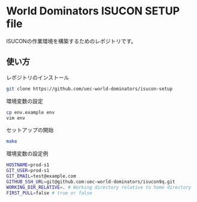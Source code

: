 # World Dominators ISUCON SETUP file

ISUCONの作業環境を構築するためのレポジトリです。

## 使い方

レポジトリのインストール

```sh
git clone https://github.com/uec-world-dominators/isucon-setup
```

環境変数の設定

```sh
cp env.example env
vim env
```

セットアップの開始

```sh
make
```

環境変数の設定例

```sh
HOSTNAME=prod-s1
GIT_USER=prod-s1
GIT_EMAIL=test@example.com
GITHUB_SSH_URL=git@github.com:uec-world-dominators/isucon9q.git
WORKING_DIR_RELATIVE=. # Working directory relative to home directory
FIRST_PULL=false # true or false
```
